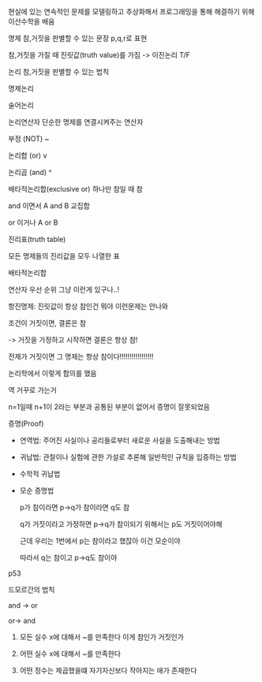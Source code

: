 현실에 있는 연속적인 문제를 모델링하고 추상화해서 프로그래밍을 통해 해결하기 위해 이산수학을 배움

명제 참,거짓을 판별할 수 있는 문장 p,q,r로 표현

참,거짓을 가질 때 진릿값(truth value)를 가짐 -> 이진논리 T/F

논리 참,거짓을 판별할 수 있는 법칙

명제논리

술어논리



논리연산자 단순한 명제를 연결시켜주는 연산자

부정 (NOT)  ~

논리합 (or)  v

논리곱 (and)  ^

배타적논리합(exclusive or) 하나만 참일 때 참

and 이면서 A and B 교집합

or 이거나 A or B 



진리표(truth table)

모든 명제들의 진리값을 모두 나열한 표



배타적논리합

연산자 우선 순위 그냥 이런게 있구나..!

항진명제: 진릿값이 항상 참인건 뭐야 이런문제는 안나와



조건이 거짓이면, 결론은 참

-> 거짓을 가정하고 시작하면 결론은 항상 참!

전제가 거짓이면 그 명제는 항상 참이다!!!!!!!!!!!!!!!!!

논리학에서 이렇게 합의를 했음



역 거꾸로 가는거



n=1일때 n+1이 2라는 부분과 공통된 부분이 없어서 증명이 잘못되었음

증명(Proof)

- 연역법: 주어진 사실이나 공리들로부터 새로운 사실을 도출해내는 방법
- 귀납법: 관찰이나 실험에 관한 가설로 추론해 일반적인 규칙을 입증하는 방법 

- 수학적 귀납법

- 모순 증명법

  p가 참이라면 p->q가 참이라면 q도 참

  q가 거짓이라고 가정하면 p->q가 참이되기 위해서는  p도 거짓이어야해

  근데 우리는 1번에서 p는 참이라고 했잖아 이건 모순이야 

  따라서 q는 참이고 p->q도 참이야



p53



드모르간의 법칙

and -> or 

or-> and





1. 모든 실수 x에 대해서 ~를 만족한다 이게 참인가 거짓인가

3. 어떤 실수 x에 대해서 ~를 만족한다

4. 어떤 정수는 제곱했을떄 자기자신보다 작아지는 애가 존재한다

   







